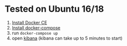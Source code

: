 # Tested on Ubuntu 16/18

1. [Install Docker CE](https://docs.docker.com/install/linux/docker-ce/ubuntu/#install-using-the-repository)
2. [Install docker-compose](https://docs.docker.com/compose/install/#install-compose)
3. run `docker-compose up`
4. open [kibana](http://localhost:5601) (kibana can take up to 5 minutes to start)


